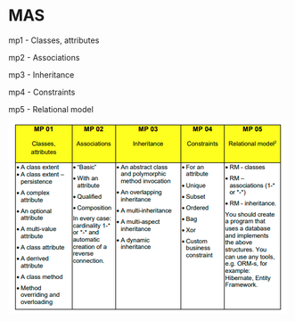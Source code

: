 # MAS

mp1 - Classes, attributes

mp2 - Associations

mp3 - Inheritance

mp4 - Constraints

mp5 - Relational model

![img.png](img.png)